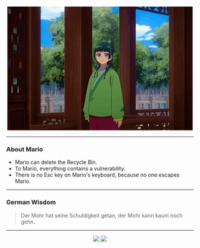 <p align="center">
  <img src="assets/maomao.gif" />
</p>

---

### About Mario
- Mario can delete the Recycle Bin.
- To Mario, everything contains a vulnerability.
- There is no Esc key on Mario's keyboard, because no one escapes Mario.

---

### German Wisdom
> Der Mohr hat seine Schuldigkeit getan, der Mohr kann kaum noch gehn.

---

<p align="center">
  <a>
    <img height="180em" src="https://github-readme-stats-eight-theta.vercel.app/api?username=Torfkopp&show_icons=true&theme=dark&include_all_commits=true&count_private=true"/>
  </a>
  <a href="https://github.com/Torfkopp?tab=repositories">
    <img height="180em" src="https://github-readme-stats-eight-theta.vercel.app/api/top-langs/?username=torfkopp&layout=compact&theme=dark&langs_count=8&hide=java"/>
  </a>
</p>
